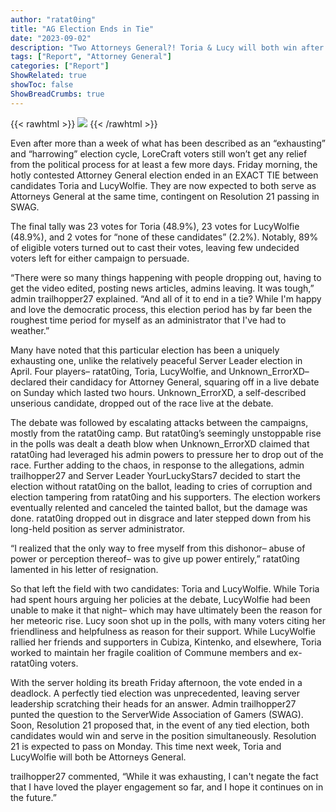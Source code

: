 ```yaml
---
author: "ratat0ing"
title: "AG Election Ends in Tie"
date: "2023-09-02"
description: "Two Attorneys General?! Toria & Lucy will both win after \"exhausting\" election ends in stalemate"
tags: ["Report", "Attorney General"]
categories: ["Report"]
ShowRelated: true
showToc: false
ShowBreadCrumbs: true
---
```


{{< rawhtml >}}
    <img src = "\uploads\ag_election.png">
{{< /rawhtml >}}

Even after more than a week of what has been described as an “exhausting” and “harrowing” election cycle, LoreCraft voters still won’t get any relief from the political process for at least a few more days. Friday morning, the hotly contested Attorney General election ended in an EXACT TIE between candidates Toria and LucyWolfie. They are now expected to both serve as Attorneys General at the same time, contingent on Resolution 21 passing in SWAG.

The final tally was 23 votes for Toria (48.9%), 23 votes for LucyWolfie (48.9%), and 2 votes for “none of these candidates” (2.2%). Notably, 89% of eligible voters turned out to cast their votes, leaving few undecided voters left for either campaign to persuade.

“There were so many things happening with people dropping out, having to get the video edited, posting news articles, admins leaving. It was tough,” admin trailhopper27 explained. “And all of it to end in a tie? While I'm happy and love the democratic process, this election period has by far been the roughest time period for myself as an administrator that I've had to weather.”

Many have noted that this particular election has been a uniquely exhausting one, unlike the relatively peaceful Server Leader election in April. Four players– ratat0ing, Toria, LucyWolfie, and Unknown_ErrorXD– declared their candidacy for Attorney General, squaring off in a live debate on Sunday which lasted two hours. Unknown_ErrorXD, a self-described unserious candidate, dropped out of the race live at the debate.

The debate was followed by escalating attacks between the campaigns, mostly from the ratat0ing camp. But ratat0ing’s seemingly unstoppable rise in the polls was dealt a death blow when Unknown_ErrorXD claimed that ratat0ing had leveraged his admin powers to pressure her to drop out of the race. Further adding to the chaos, in response to the allegations, admin trailhopper27 and Server Leader YourLuckyStars7 decided to start the election without ratat0ing on the ballot, leading to cries of corruption and election tampering from ratat0ing and his supporters. The election workers eventually relented and canceled the tainted ballot, but the damage was done. ratat0ing dropped out in disgrace and later stepped down from his long-held position as server administrator.

“I realized that the only way to free myself from this dishonor– abuse of power or perception thereof– was to give up power entirely,” ratat0ing lamented in his letter of resignation.

So that left the field with two candidates: Toria and LucyWolfie. While Toria had spent hours arguing her policies at the debate, LucyWolfie had been unable to make it that night– which may have ultimately been the reason for her meteoric rise. Lucy soon shot up in the polls, with many voters citing her friendliness and helpfulness as reason for their support. While LucyWolfie rallied her friends and supporters in Cubiza, Kintenko, and elsewhere, Toria worked to maintain her fragile coalition of Commune members and ex-ratat0ing voters.

With the server holding its breath Friday afternoon, the vote ended in a deadlock. A perfectly tied election was unprecedented, leaving server leadership scratching their heads for an answer. Admin trailhopper27 punted the question to the ServerWide Association of Gamers (SWAG). Soon, Resolution 21 proposed that, in the event of any tied election, both candidates would win and serve in the position simultaneously. Resolution 21 is expected to pass on Monday. This time next week, Toria and LucyWolfie will both be Attorneys General.

trailhopper27 commented, “While it was exhausting, I can't negate the fact that I have loved the player engagement so far, and I hope it continues on in the future.”
